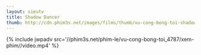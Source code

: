 ```yaml
---
layout: sieutv
title: Shadow Dancer
thumb: http://cdn.phim3s.net/images/films/thumb/vu-cong-bong-toi-shadow-dancer-2012.jpg
---
```

{% include jwpadv src='//phim3s.net/phim-le/vu-cong-bong-toi_4787/xem-phim//video.mp4' %}